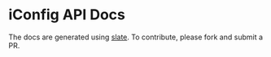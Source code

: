 # iConfig API Docs

The docs are generated using [slate](https://github.com/lord/slate). To contribute, please fork and submit a PR.